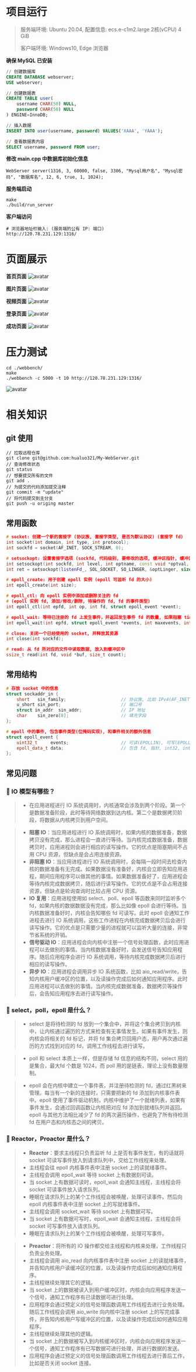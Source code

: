 # 项目运行
> 服务端环境: Ubuntu 20.04, 配置信息: ecs.e-c1m2.large 2核(vCPU) 4 GiB
> 
> 客户端环境: Windows10, Edge 浏览器

**确保 MySQL 已安装**
```sql
// 创建数据库
CREATE DATABASE webserver;
USE webserver;

// 创建数据表
CREATE TABLE user(
	username CHAR(50) NULL,
	password CHAR(50) NULL
) ENGINE=InnoDB;

// 插入数据
INSERT INTO user(username, password) VALUES('XAAA', 'YAAA');

// 查看数据表内容
SELECT username, password FROM user;
```
**修改 main.cpp 中数据库初始化信息**
```
WebServer server(1316, 3, 60000, false, 3306, "Mysql用户名", "Mysql密码", "数据库名", 12, 6, true, 1, 1024);
```
**服务端启动**
```
make
./build/run_server
```
**客户端访问**
```
# 浏览器地址栏输入: (服务端的公有 IP: 端口)
http://120.78.231.129:1316/
```

# 页面展示
**首页页面**
![avatar](./resources/md_img/SYYM.jpg)

**图片页面**
![avatar](./resources/md_img/TPYM.jpg)

**视频页面**
![avatar](./resources/md_img/SPYM.jpg)

**登录页面**
![avatar](./resources/md_img/DLYM.jpg)

**成功页面**
![avatar](./resources/md_img/WELCOME.jpg)

# 压力测试
```shell
cd ./webbench/
make
./webbench -c 5000 -t 10 http://120.78.231.129:1316/
```
![avatar](./resources/md_img/webbench_test.jpg)

# 相关知识
## git 使用
```shell
// 拉取远程仓库
git clone git@github.com:hualuo321/My-WebServer.git
// 查询修改状态
git status
// 想要提交所有的文件
git add .
// 为提交的代码添加提交注释
git commit -m "update"
// 将代码提交到主分支
git push -u origing master
```

## 常用函数
```cpp
# socket: 创建一个新的套接字 (协议族, 套接字类型, 是否为默认协议) (套接字 fd)
int socket(int domain, int type, int protocol);
int sockfd = socket(AF_INET, SOCK_STREAM, 0);

# setsockopt: 设置套接字选项 (sockfd, 代码级别, 要修改的选项, 缓冲区指针, 缓冲区大小) (操作是否成功)
int setsockopt(int sockfd, int level, int optname, const void *optval, socklen_t optlen);
int ret = setsockopt(listenFd_, SOL_SOCKET, SO_LINGER, &optLinger, sizeof(optLinger));

# epoll_create: 用于创建 epoll 实例 (epoll 可监听 fd 的大小)
int epoll_create(int size);

# epoll_ctl: 向 epoll 实例中添加或删除关注的 fd 
# (epoll 实例 fd, 添加/修改/删除, 待操作的 fd, fd 的事件类型)
int epoll_ctl(int epfd, int op, int fd, struct epoll_event *event);

# epoll_wait: 等待已注册的 fd 上发生事件，并返回发生事件 fd 的数量, 如果阻塞 timeout 后没有事件, 则直接返回
int epoll_wait(int epfd, struct epoll_event *events, int maxevents, int timeout);

# close: 关闭一个已经使用的 socket, 并释放其资源
int close(int sockfd);

# read: 从 fd 所对应的文件中读取数据, 放入到缓冲区中
ssize_t read(int fd, void *buf, size_t count);
```

## 常用结构
```cpp
# 存放 socket 中的信息
struct sockaddr_in {
	short	sin_family;						// 协议族, 比如 IPv4(AF_INET)
	u_short	sin_port;						// 端口号
	struct in_addr	sin_addr;				// IP 地址
	char	sin_zero[8];					// 填充字段
};

# epoll 中的事件, 包含事件类型(位掩码实现), 和事件相关的额外信息
struct epoll_event {
    uint32_t     events;					// 可读(EPOLLIN), 可写(EPOLLOUT), 挂起(EPOLLHUP), ET(EPOLLET)
    epoll_data_t data;						// 包含 fd, 指针, int32, int64
};
```

## 常见问题
### 🥂 IO 模型有哪些？
> - 在应用进程进行 IO 系统调用时，内核通常会涉及到两个阶段。第一个是数据准备阶段，此时等待网络数据到达内核。第二个是数据拷贝阶段，将数据从内核拷贝到用户空间。

> - **阻塞 IO**：当应用进程进行 IO 系统调用时，如果内核的数据准备，数据拷贝没有完成，那么进程会一直进行等待。当内核完成数据准备，数据拷贝时，应用进程则会进行相应的读写操作。它的优点是阻塞期间不占用 CPU 资源，但缺点是会占用连接资源。
> - **非阻塞 IO**：当应用进程进行 IO 系统调用时，会每隔一段时间去检查内核的数据准备有无完成。如果数据没有准备好，内核会立即告知应用进程，期间应用程序可以做其他的事情。如果数据准备好了，应用进程会等待内核完成数据拷贝，随后进行读写操作。它的优点是不会占用连接资源，但缺点是轮询查询时比较占用 CPU 资源。
> - **IO 复用**：应用进程使用如 select、poll、epoll 等函数来同时监听多个 fd，如果内核的数据数据没有完成，那么比如像 epoll 会进行等待。当内核数据准备好时，内核会告知哪些 fd 可读写。此时 epoll 会通知工作进程去进行 IO 系统调用，这些工作进程在内核完成数据拷贝后会进行读写操作。它的优点是只需要少量的进程就可以监听大量的连接，非常节省系统的开销。
> - **信号驱动 IO**：应用进程会向内核中注册一个信号处理函数，此时应用进程可以去做别的事情。当内核数据准备好时，会发送信号告知应用程序。随后应用程序会进行 IO 系统调用，等待内核完成数据拷贝后进行相应的读写操作。
> - **异步 IO**：应用进程会调用异步 IO 系统函数，比如 aio_read/write，告知内核用户缓冲区的位置，以及读操作完成后如何通知应用程序。此时应用进程可以去做别的事情。当内核完成数据准备，数据拷贝等操作后，会告知应用程序去进行读写操作。

### 🥂 select，poll，epoll 是什么？
> - select 是将待检测的 fd 放到一个集合中，并将这个集合拷贝到内核中，让内核通过遍历的方式来检查有无事情发生。如果有事件发生，则内核会将相关的 fd 标记，并将 fd 集合拷贝回用户态，用户再次通过遍历的方式找到对应的 fd，调用工作线程去进行读写。

> - poll 和 select 本质上一样，但是存储 fd 信息的结构不同，select 用的是集合，最大fd 个数是 1024，而 poll 用的是链表，理论上没有数量限制。

> - epoll 会在内核中建立一个事件表，并注册待检测的 fd，通过红黑树来管理。每当有一个新的连接时，只需要把新的 fd 添加到内核事件表中。epoll 使用了事件驱动机制，内核中维护了一个就绪列表，如果有事件发生，会通过回调函数让内核把对应 fd 添加到就绪队列并返回。epoll 与其他方法相比减少了 fd 的两次遍历操作，也避免了所有待检测 fd 在用户态和内核态之间的拷贝。 

### 🥂 Reactor，Proactor 是什么？
> - **Reactor**：要求主线程只负责监听 fd 上是否有事件发生，有的话就将 socket 可读写事件放入到请求队列中，交给工作线程来处理。
> - 主线程会往 epoll 内核事件表中注册 socket 上的读就绪事件。
> - 主线程会调用 epoll_wait 等待 socket 上有数据刻可读。
> - 当 socket 上有数据可读时，epoll_wait 会通知主线程，主线程会将 socket 可读事件放入请求队列。
> - 睡眠在请求队列上的某个工作线程会被唤醒，处理可读事件。然后向 epoll 内核事件表中注册 socket 上的写就绪事件。
> - 主线程会调用 socket_wait 等待 socket 上有数据可写。
> - 当 socket 上有数据可写时，epoll_wait 会通知主线程，主线程会将 socket 可写事件放入请求队列。
> - 睡眠在请求队列上的某个工作线程会被唤醒，处理可写事件。

> - **Preactor**：将所有的 IO 操作都交给主线程和内核来处理，工作线程只负责业务处理。
> - 主线程会调用 aio_read 向内核事件表中注册 socket 上的读就绪事件，并告知内核用户读缓冲区的位置，以及读操作完成后如何通知应用程序。
> - 主线程继续处理其它的逻辑。
> - 当 socket 上的数据被读入到用户缓冲区时，内核会向应用程序发送一个信号，通知工作程序有已读数据可进行处理。
> - 应用程序会通过预定义的信号处理函数调用工作线程去进行业务处理。随后工作线程会调用 aio_write 向内核中注册 socket 上的写完成事件，并告知内核用户写缓冲区的位置，以及读操作完成后如何通知应用程序。
> - 主线程继续处理其他的逻辑。
> - 当 socket 上的数据被写入到内核缓冲区时，内核会向应用程序发送一个信号，通知工作程序有已写数据可进行处理，并进行数据的发送。
> - 应用程序会通过预定义的信号处理函数调用工作线程去进行善后工作，比如是否关闭 socket 连接。